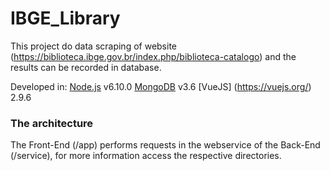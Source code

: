 # IBGE_Library
This project do data scraping of website (https://biblioteca.ibge.gov.br/index.php/biblioteca-catalogo) and the results can be recorded in database.

Developed in:
[Node.js](https://nodejs.org/) v6.10.0 
[MongoDB](https://www.mongodb.com/) v3.6
[VueJS] (https://vuejs.org/) 2.9.6

### The architecture
The Front-End (/app) performs requests in the webservice of the Back-End (/service), for more information access the respective directories.



